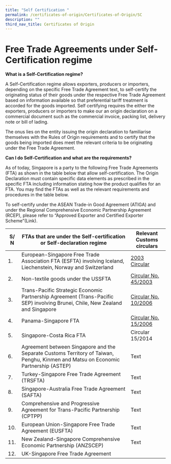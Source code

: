```yaml
---
title: "Self Certification "
permalink: /certificates-of-origin/Certificates-of-Origin/SC
description: ""
third_nav_title: Certificates of Origin
---
```

# Free Trade Agreements under Self-Certification regime

**What is a Self-Certification regime?**

A Self-Certification regime allows exporters, producers or importers, depending on the specific Free Trade Agreement text, to self-certify the originating status of their goods under the respective Free Trade Agreement based on information available so that preferential tariff treatment is accorded for the goods imported. Self certifying requires the either the exporters, producers or importers to make our an origin declaration on a commercial document such as the commercial invoice, packing list, delivery note or bill of lading. 

The onus lies on the entity issuing the origin declaration to familiarise themselves with the Rules of Origin requirements and to certify that the goods being imported does meet the relevant criteria to be originating under the Free Trade Agreement. 

**Can I do Self-Certification and what are the requirements?** 

As of today, Singapore is a party to the following  Free Trade Agreements (FTA) as shown in the table below that allow self-certification. The Origin Declaration must contain specific data elements as prescribed in the specific FTA including information stating how the product qualifies for an FTA. You may find the FTAs as well as the relevant requirements and procedures in the table below. 

To self-certify under the ASEAN Trade-in Good Agreement (ATIGA) and under the Regional Comprehensive Economic Partnership Agreement (RCEP), please refer to “Approved Exporter and Certified Exporter Scheme”(Link).


| S/ N | FTAs that are under the Self-certification or Self-declaration regime | Relevant Customs circulars |
| -------- | -------- | -------- |
| 1.     | European-Singapore Free Trade Association FTA (ESFTA) involving Iceland, Liechenstein, Norway and Switzerland     | [2003 Circular](https://www.customs.gov.sg/-/media/cus/files/circulars/corp/2003/coc02jan04.pdf)     |
| 2.     | Non-textile goods under the USSFTA    | [Circular No. 45/2003](https://www.customs.gov.sg/-/media/cus/files/circulars/corp/2003/c452003.pdf)    |
| 3.     | Trans-Pacific Strategic Economic Partnership Agreement (Trans-Pacific SEP) involving Brunei, Chile, New Zealand and Singapore   | [Circular No. 10/2006](https://www.customs.gov.sg/-/media/cus/files/circulars/corp/2006/cir1007.pdf)    |
| 4.     | Panama-Singapore FTA | [Circular No.  15/2006](https://www.customs.gov.sg/-/media/cus/files/circulars/corp/2006/cir1506.pdf)   |
| 5.     |  Singapore-Costa Rica FTA   | Circular 15/2014     |
| 6.     | Agreement between Singapore and the Separate Customs Territory of Taiwan, Penghu, Kinmen and Matsu on Economic Partnership (ASTEP)    | Text     |
| 7.     | Turkey-Singapore Free Trade Agreement (TRSFTA)     | Text     |
| 8.     |  Singapore-Australia Free Trade Agreement (SAFTA)  | Text     |
| 9.     | Comprehensive and Progressive Agreement for Trans-Pacific Partnership (CPTPP)     | Text     |
| 10.     | European Union-Singapore Free Trade Agreement (EUSFTA)   | Text     |
| 11.     | New Zealand-Singapore Comprehensive Economic Partnership (ANZSCEP)  | Text     |
|12.| UK-Singapore Free Trade Agreement |